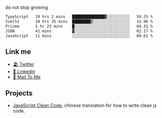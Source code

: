 do not stop growing


<!--START_SECTION:waka-->

```txt
TypeScript   19 hrs 2 mins   ██████████████▓░░░░░░░░░░   59.25 %
Svelte       10 hrs 35 mins  ████████▒░░░░░░░░░░░░░░░░   32.96 %
Prisma       1 hr 23 mins    █░░░░░░░░░░░░░░░░░░░░░░░░   04.31 %
JSON         41 mins         ▓░░░░░░░░░░░░░░░░░░░░░░░░   02.17 %
JavaScript   11 mins         ░░░░░░░░░░░░░░░░░░░░░░░░░   00.61 %
```

<!--END_SECTION:waka-->

## Link me

- [🏖️ Twitter](https://twitter.com/yuetong3yu)
- [🧳 Linkedin](https://www.linkedin.com/in/yuetong3yu)
- [📧 Mail To Me](mailto:yuetong3yu@gmail.com)


## Projects 

- [JavaScript Clean Code](https://js-clean-code-cn.vercel.app/), chinese translation for how to write clean js code.
